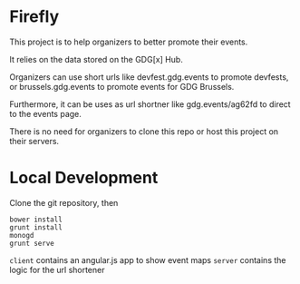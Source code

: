 Firefly
=======
This project is to help organizers to better promote their events.

It relies on the data stored on the GDG[x] Hub.

Organizers can use short urls like devfest.gdg.events to promote devfests, or brussels.gdg.events to 
promote events for GDG Brussels.

Furthermore, it can be uses as url shortner like gdg.events/ag62fd to direct to the events page.

There is no need for organizers to clone this repo or host this project on their servers.

Local Development
=================
Clone the git repository, then
```
bower install
grunt install
monogd
grunt serve
```

`client` contains an angular.js app to show event maps
`server` contains the logic for the url shortener


